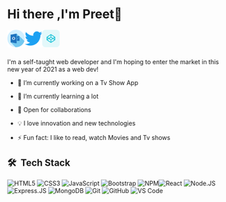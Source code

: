 # Hi there ,I'm Preet👋

[<img align="left" alt="preet | Hotmail" width="40" src="./icons/outlook.svg" />][hotmail][<img align="left" alt="Preet | Twitter" width="40" src="./icons/twitter.svg" />][twitter]
[<img align="left" alt="preet | Codepen" width="40" src="./icons/codepen.svg" />][codepen]

<br />
<br />
<br />

I'm a self-taught web developer and I'm hoping to enter the market in this new year of 2021 as a web dev!

- 🔭 I’m currently working on a Tv Show App

- 🌱 I’m currently learning a lot

- 👯 Open for collaborations

- 💡 I love innovation and new technologies

- ⚡ Fun fact: I like to read, watch Movies and Tv shows

## 🛠 &nbsp;Tech Stack

![HTML5](https://img.shields.io/badge/-HTML5-E34F26?style=plastic&logo=html5&logoColor=white) ![CSS3](https://img.shields.io/badge/-CSS3-1572B6?style=plastic&logo=css3) ![JavaScript](https://img.shields.io/badge/-JavaScript-black?style=plastic&logo=javascript) ![Bootstrap](https://img.shields.io/badge/-Bootstrap-563D7C?style=plastic&logo=bootstrap) ![NPM](https://img.shields.io/badge/-NPM-CB3837?style=flat&logo=npm&logoColor=white)![React](https://img.shields.io/badge/-React-3b2e5a?style=plastic&logo=react) ![Node.JS](https://img.shields.io/badge/-Node.JS-black?style=plastic&logo=Node.js) ![Express.JS](https://img.shields.io/badge/-Express.JS-c7b198?style=plastic&logo=Express.JS) ![MongoDB](https://img.shields.io/badge/-MongoDB-black?style=plastic&logo=mongodb) ![Git](https://img.shields.io/badge/-Git-F05032?style=flat&logo=git&logoColor=white) ![GitHub](https://img.shields.io/badge/-GitHub-181717?style=plastic&logo=github) ![VS Code](https://img.shields.io/badge/-VS%20Code-007ACC?style=plastic&logo=visual-studio-code)

[hotmail]: mailto:singhsukhpreet@hotmail.com
[linkedin]: https://www.linkedin.com/in
[twitter]: https://twitter.com/spreet2472/
[codepen]: https://codepen.io/spreet2472/pens/public
